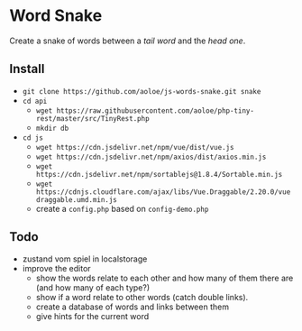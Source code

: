 # Word Snake

Create a snake of words between a _tail word_ and the _head one_.

## Install

- `git clone https://github.com/aoloe/js-words-snake.git snake`
- `cd api`
  - `wget https://raw.githubusercontent.com/aoloe/php-tiny-rest/master/src/TinyRest.php`
  - `mkdir db`
- `cd js`
  - `wget https://cdn.jsdelivr.net/npm/vue/dist/vue.js`
  - `wget https://cdn.jsdelivr.net/npm/axios/dist/axios.min.js`
  - `wget https://cdn.jsdelivr.net/npm/sortablejs@1.8.4/Sortable.min.js`
  - `wget https://cdnjs.cloudflare.com/ajax/libs/Vue.Draggable/2.20.0/vuedraggable.umd.min.js`
  - create a `config.php` based on `config-demo.php`

## Todo

- zustand vom spiel in localstorage
- improve the editor
  - show the words relate to each other and how many of them there are (and how many of each type?)
  - show if a word relate to other words (catch double links).
  - create a database of words and links between them
  - give hints for the current word
